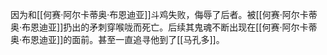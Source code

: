 因为和[[何赛·阿尔卡蒂奥·布恩迪亚]]斗鸡失败，侮辱了后者。被[[何赛·阿尔卡蒂奥·布恩迪亚]]扔出的矛刺穿喉咙而死亡。后续其鬼魂不断出现在[[何赛·阿尔卡蒂奥·布恩迪亚]]的面前。甚至一直追寻他到了[[马孔多]]。